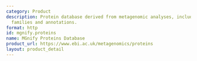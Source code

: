 ```yaml
---
category: Product
description: Protein database derived from metagenomic analyses, including protein
  families and annotations.
format: http
id: mgnify.proteins
name: MGnify Proteins Database
product_url: https://www.ebi.ac.uk/metagenomics/proteins
layout: product_detail
---
```


